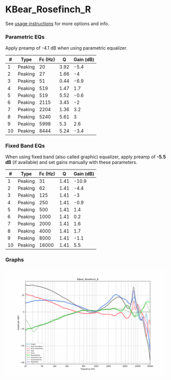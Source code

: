 # KBear_Rosefinch_R
See [usage instructions](https://github.com/jaakkopasanen/AutoEq#usage) for more options and info.

### Parametric EQs
Apply preamp of -4.1 dB when using parametric equalizer.

|   # | Type    |   Fc (Hz) |    Q |   Gain (dB) |
|-----|---------|-----------|------|-------------|
|   1 | Peaking |        20 | 3.92 |        -5.4 |
|   2 | Peaking |        27 | 1.66 |        -4   |
|   3 | Peaking |        51 | 0.44 |        -6.9 |
|   4 | Peaking |       519 | 1.47 |         1.7 |
|   5 | Peaking |       519 | 5.52 |        -0.6 |
|   6 | Peaking |      2115 | 3.45 |        -2   |
|   7 | Peaking |      2204 | 1.36 |         3.2 |
|   8 | Peaking |      5240 | 5.61 |         3   |
|   9 | Peaking |      5998 | 5.3  |         2.6 |
|  10 | Peaking |      8444 | 5.24 |        -3.4 |

### Fixed Band EQs
When using fixed band (also called graphic) equalizer, apply preamp of **-5.5 dB** (if available) and set gains manually with these parameters.

|   # | Type    |   Fc (Hz) |    Q |   Gain (dB) |
|-----|---------|-----------|------|-------------|
|   1 | Peaking |        31 | 1.41 |       -10.9 |
|   2 | Peaking |        62 | 1.41 |        -4.4 |
|   3 | Peaking |       125 | 1.41 |        -3   |
|   4 | Peaking |       250 | 1.41 |        -0.9 |
|   5 | Peaking |       500 | 1.41 |         1.4 |
|   6 | Peaking |      1000 | 1.41 |         0.2 |
|   7 | Peaking |      2000 | 1.41 |         1.6 |
|   8 | Peaking |      4000 | 1.41 |         1.7 |
|   9 | Peaking |      8000 | 1.41 |        -1.1 |
|  10 | Peaking |     16000 | 1.41 |         5.5 |

### Graphs
![](./KBear_Rosefinch_R.png)
